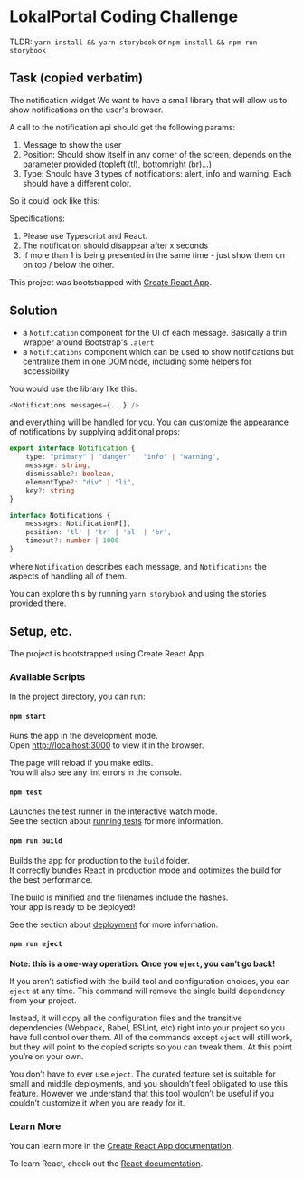 # LokalPortal Coding Challenge
TLDR:
`yarn install && yarn storybook`
or
`npm install && npm run storybook`

## Task (copied verbatim)
The notification widget
We want to have a small library that will allow us to show notifications on the user's browser. 

A call to the notification api should get the following params:

1. Message to show the user
2. Position: Should show itself in any corner of the screen, depends on the parameter provided (topleft (tl), bottomright (br)...)
3. Type: Should have 3 types of notifications: alert, info and warning. Each should have a different color.

So it could look like this:

Specifications:

1. Please use Typescript and React.
2. The notification should disappear after x seconds
3. If more than 1 is being presented in the same time - just show them on on top / below the other.

This project was bootstrapped with [Create React App](https://github.com/facebook/create-react-app).

## Solution
* a `Notification` component for the UI of each message. Basically a thin wrapper around Bootstrap's `.alert`
* a `Notifications` component which can be used to show notifications but centralize them in one DOM node, including some helpers for accessibility

You would use the library like this:
```javascript
<Notifications messages={...} />
```
and everything will be handled for you.
You can customize the appearance of notifications by supplying additional props:
```typescript
export interface Notification {
    type: "primary" | "danger" | "info" | "warning",
    message: string,
    dismissable?: boolean,
    elementType?: "div" | "li",
    key?: string
}

interface Notifications {
    messages: NotificationP[],
    position: 'tl' | 'tr' | 'bl' | 'br',
    timeout?: number | 1000
}
```
where `Notification` describes each message, and `Notifications` the aspects of handling all of them.

You can explore this by running `yarn storybook` and using the stories provided there.

## Setup, etc.
The project is bootstrapped using Create React App.

### Available Scripts

In the project directory, you can run:

#### `npm start`

Runs the app in the development mode.<br>
Open [http://localhost:3000](http://localhost:3000) to view it in the browser.

The page will reload if you make edits.<br>
You will also see any lint errors in the console.

#### `npm test`

Launches the test runner in the interactive watch mode.<br>
See the section about [running tests](https://facebook.github.io/create-react-app/docs/running-tests) for more information.

#### `npm run build`

Builds the app for production to the `build` folder.<br>
It correctly bundles React in production mode and optimizes the build for the best performance.

The build is minified and the filenames include the hashes.<br>
Your app is ready to be deployed!

See the section about [deployment](https://facebook.github.io/create-react-app/docs/deployment) for more information.

#### `npm run eject`

**Note: this is a one-way operation. Once you `eject`, you can’t go back!**

If you aren’t satisfied with the build tool and configuration choices, you can `eject` at any time. This command will remove the single build dependency from your project.

Instead, it will copy all the configuration files and the transitive dependencies (Webpack, Babel, ESLint, etc) right into your project so you have full control over them. All of the commands except `eject` will still work, but they will point to the copied scripts so you can tweak them. At this point you’re on your own.

You don’t have to ever use `eject`. The curated feature set is suitable for small and middle deployments, and you shouldn’t feel obligated to use this feature. However we understand that this tool wouldn’t be useful if you couldn’t customize it when you are ready for it.

### Learn More

You can learn more in the [Create React App documentation](https://facebook.github.io/create-react-app/docs/getting-started).

To learn React, check out the [React documentation](https://reactjs.org/).
